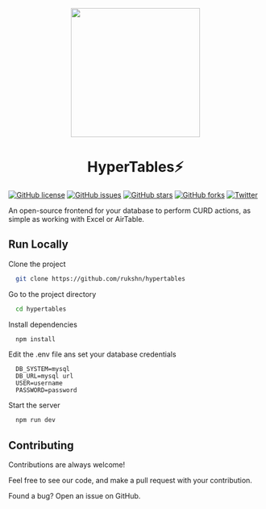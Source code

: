 
<p align="center">
  <img src="https://i.imgur.com/rLwvBEq.png" height="256" />
</p>

<h1 align="center">
  HyperTables⚡️
</h1>

[![GitHub license](https://img.shields.io/github/license/rukshn/hypertables)](https://github.com/rukshn/hypertables/blob/main/LICENSE)
[![GitHub issues](https://img.shields.io/github/issues/rukshn/hypertables)](https://github.com/rukshn/hypertables/issues)
[![GitHub stars](https://img.shields.io/github/stars/rukshn/hypertables)](https://github.com/rukshn/hypertables/stargazers)
[![GitHub forks](https://img.shields.io/github/forks/rukshn/hypertables)](https://github.com/rukshn/hypertables/network)
[![Twitter](https://img.shields.io/twitter/url?url=https%3A%2F%2Fgithub.com%2Frukshn%2Fhypertables)](https://twitter.com/intent/tweet?text=Wow:&url=https%3A%2F%2Fgithub.com%2Frukshn%2Fhypertables)

An open-source frontend for your database to perform CURD actions, as simple as working with Excel or AirTable.


## Run Locally

Clone the project

```bash
  git clone https://github.com/rukshn/hypertables
```

Go to the project directory

```bash
  cd hypertables
```

Install dependencies

```bash
  npm install
```

Edit the .env file ans set your database credentials

```vim
  DB_SYSTEM=mysql
  DB_URL=mysql url
  USER=username
  PASSWORD=password
```

Start the server

```bash
  npm run dev
```

## Contributing

Contributions are always welcome!

Feel free to see our code, and make a pull request with your contribution.

Found a bug? Open an issue on GitHub.
